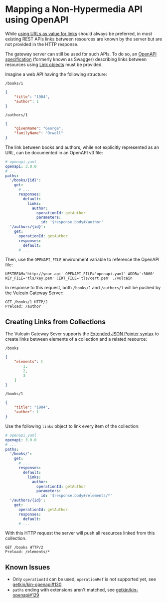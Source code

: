# Mapping a Non-Hypermedia API using OpenAPI

While [using URLs as value for links](https://en.wikipedia.org/wiki/HATEOAS) should always be preferred, in most existing REST APIs links between resources are known by the server but are not provided in the HTTP response.

The gateway server can still be used for such APIs. To do so, an [OpenAPI specification](https://www.openapis.org/) (formerly known as Swagger) describing links between resources using [Link objects](http://spec.openapis.org/oas/v3.0.2#link-object) must be provided.

Imagine a web API having the following structure:

`/books/1`

```json
{
    "title": "1984",
    "author": 1
}
```

`/authors/1`

```json
{
    "givenName": "George",
    "familyName": "Orwell"
}
```

The link between books and authors, while not explicitly represented as an URL, can be documented in an OpenAPI v3 file:

```yaml
# openapi.yaml
openapi: 3.0.0
# ...
paths:
  '/books/{id}':
    get:
      # ...
      responses:
        default:
          links:
            author:
              operationId: getAuthor
              parameters:
                id: '$response.body#/author'
  '/authors/{id}':
    get:
      operationId: getAuthor
      responses:
        default:
      # ...
```

Then, use the `OPENAPI_FILE` environment variable to reference the OpenAPI file:

    UPSTREAM='http://your-api' OPENAPI_FILE='openapi.yaml' ADDR=':3000' KEY_FILE='tls/key.pem' CERT_FILE='tls/cert.pem' ./vulcain

In response to this request, both `/books/1` and `/authors/1` will be pushed by the Vulcain Gateway Server:

```http
GET /books/1 HTTP/2
Preload: /author
```

## Creating Links from Collections

The Vulcain Gateway Sever supports the [Extended JSON Pointer syntax](../../spec/vulcain.md#extended-json-pointer) to create links between elements of a collection and a related resource:

`/books`

```json
{
    "elements": [
        1,
        2,
        3
    ]
}
```

`/books/1`

```json
{
    "title": "1984",
    "author": 1
}
```

Use the following `links` object to link every item of the collection:

```yaml
# openapi.yaml
openapi: 3.0.0
# ...
paths:
  '/books/':
    get:
      # ...
      responses:
        default:
          links:
            author:
              operationId: getAuthor
              parameters:
                id: '$response.body#/elements/*'
  '/authors/{id}':
    get:
      operationId: getAuthor
      responses:
        default:
      # ...
```

With this HTTP request the server will push all resources linked from this collection. 

```http
GET /books HTTP/2
Preload: /elements/*
```

## Known Issues

* Only `operationId` can be used, `operationRef` is not supported yet, see [getkin/kin-openapi#130](https://github.com/getkin/kin-openapi/issues/130)
* `paths` ending with extensions aren't matched, see [getkin/kin-openapi#129](https://github.com/getkin/kin-openapi/issues/129)
